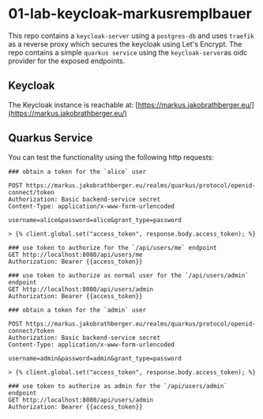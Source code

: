 # 01-lab-keycloak-markusremplbauer

This repo contains a `keycloak-server` using a `postgres-db` and uses `traefik` as a reverse proxy which secures the keycloak using Let's Encrypt.
The repo contains a simple `quarkus service` using the `keycloak-server`as oidc provider for the exposed endpoints.

## Keycloak

The Keycloak instance is reachable at: 
[https://markus.jakobrathberger.eu/](https://markus.jakobrathberger.eu/)

## Quarkus Service

You can test the functionality using the following http requests:

```http request
### obtain a token for the `alice` user

POST https://markus.jakobrathberger.eu/realms/quarkus/protocol/openid-connect/token
Authorization: Basic backend-service secret
Content-Type: application/x-www-form-urlencoded

username=alice&password=alice&grant_type=password

> {% client.global.set("access_token", response.body.access_token); %}

### use token to authorize for the `/api/users/me` endpoint
GET http://localhost:8080/api/users/me
Authorization: Bearer {{access_token}}

### use token to authorize as normal user for the `/api/users/admin` endpoint
GET http://localhost:8080/api/users/admin
Authorization: Bearer {{access_token}}

### obtain a token for the `admin` user

POST https://markus.jakobrathberger.eu/realms/quarkus/protocol/openid-connect/token
Authorization: Basic backend-service secret
Content-Type: application/x-www-form-urlencoded

username=admin&password=admin&grant_type=password

> {% client.global.set("access_token", response.body.access_token); %}

### use token to authorize as admin for the `/api/users/admin` endpoint
GET http://localhost:8080/api/users/admin
Authorization: Bearer {{access_token}}

```
